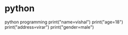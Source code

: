 # python
python programming
print("name=vishal")
print("age=18")
print("address=virar")
print("gender=male")
